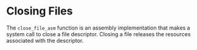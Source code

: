 # Closing Files
The `close_file_asm` function is an assembly implementation that makes a system call to close a file descriptor. Closing a file releases the resources associated with the descriptor.